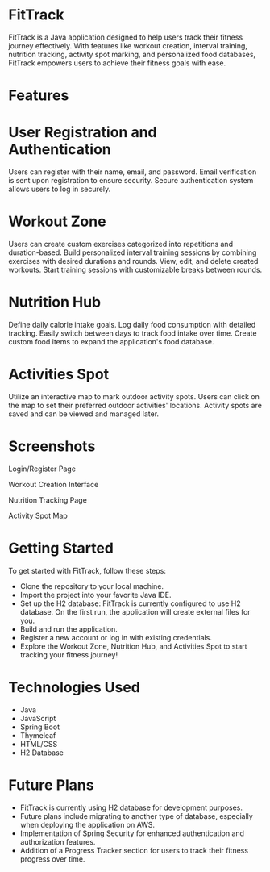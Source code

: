 # FitTrack
FitTrack is a Java application designed to help users track their fitness journey effectively. With features like workout creation, interval training, nutrition tracking, activity spot marking, and personalized food databases, FitTrack empowers users to achieve their fitness goals with ease.

# Features
# User Registration and Authentication
Users can register with their name, email, and password.
Email verification is sent upon registration to ensure security.
Secure authentication system allows users to log in securely.
# Workout Zone
Users can create custom exercises categorized into repetitions and duration-based.
Build personalized interval training sessions by combining exercises with desired durations and rounds.
View, edit, and delete created workouts.
Start training sessions with customizable breaks between rounds.
# Nutrition Hub
Define daily calorie intake goals.
Log daily food consumption with detailed tracking.
Easily switch between days to track food intake over time.
Create custom food items to expand the application's food database.
# Activities Spot
Utilize an interactive map to mark outdoor activity spots.
Users can click on the map to set their preferred outdoor activities' locations.
Activity spots are saved and can be viewed and managed later.
# Screenshots
Login/Register Page

Workout Creation Interface

Nutrition Tracking Page

Activity Spot Map

# Getting Started
To get started with FitTrack, follow these steps:

- Clone the repository to your local machine.
- Import the project into your favorite Java IDE.
- Set up the H2 database:
FitTrack is currently configured to use H2 database.
On the first run, the application will create external files for you.
- Build and run the application.
- Register a new account or log in with existing credentials.
- Explore the Workout Zone, Nutrition Hub, and Activities Spot to start tracking your fitness journey!
# Technologies Used
- Java
- JavaScript
- Spring Boot
- Thymeleaf
- HTML/CSS
- H2 Database
# Future Plans
- FitTrack is currently using H2 database for development purposes.
- Future plans include migrating to another type of database, especially when deploying the application on AWS.
- Implementation of Spring Security for enhanced authentication and authorization features.
- Addition of a Progress Tracker section for users to track their fitness progress over time.

